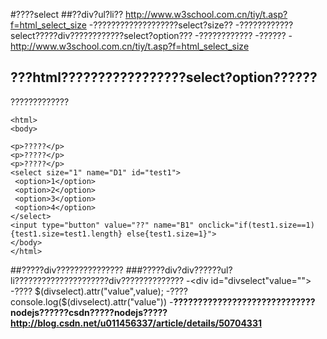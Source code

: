 #????select
##??div?ul?li??
http://www.w3school.com.cn/tiy/t.asp?f=html_select_size
 -???????????????????select?size??
 -????????????select?????div????????????select?option???
 -????????????
 -??????
 -http://www.w3school.com.cn/tiy/t.asp?f=html_select_size
## ???html?????????????????select?option??????
 ?????????????
  ```
 <html>
 <body>

 <p>?????</p>
 <p>?????</p>
 <p>?????</p>
 <select size="1" name="D1" id="test1">
   <option>1</option>
   <option>2</option>
   <option>3</option>
   <option>4</option>
 </select>
 <input type="button" value="??" name="B1" onclick="if(test1.size==1){test1.size=test1.length} else{test1.size=1}">
 </body>
 </html>
```
##?????div???????????????
###?????div?div??????ul?li?????????????????????div??????????????
-<div id="divselect"value="">
-???? $(divselect).attr("value",value);
-????console.log($(divselect).attr("value"))
-**?????????????????????????????nodejs??????csdn?????nodejs?????
http://blog.csdn.net/u011456337/article/details/50704331**
